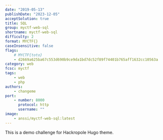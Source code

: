 ```yaml
---
date: "2019-05-13"
publishDate: "2023-12-05"
acceptSolution: true
title: SQL
group: myctf-web-sql
shortname: myctf-web-sql
difficulty: 2
format: MYCTF{}
caseInsensitive: false
flags:
    # MYCTF{toto}
    - d2669a625ba67c553d690b9ce9da1bd7dc52f89f74401b765aff1632cc10563a
category: web
fcsc: myctf
tags:
    - web
    - php
authors:
    - changeme
port:
    - number: 8000
      protocol: http
      username: ""
image:
    - anssi/myctf-web-sql:latest
---
```


This is a demo challenge for Hackropole Hugo theme.
